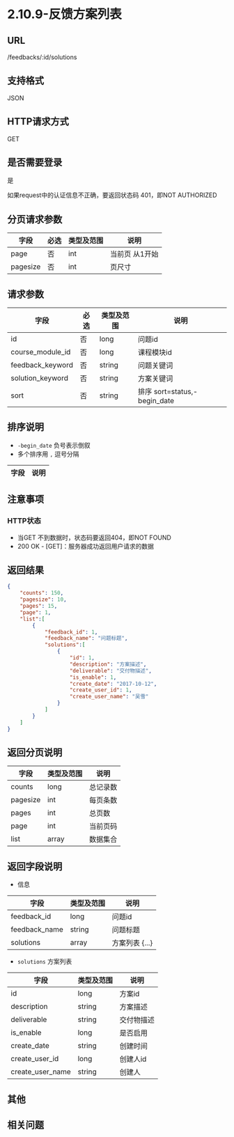 # 2.10.9-反馈方案列表

## URL

/feedbacks/:id/solutions

## 支持格式

JSON

## HTTP请求方式

GET

## 是否需要登录

是

如果request中的认证信息不正确，要返回状态码 401，即NOT AUTHORIZED

## 分页请求参数

字段 | 必选 | 类型及范围 | 说明
----|------|----------|-------------
page        |   否   | int    | 当前页 从1开始
pagesize    |   否   | int    | 页尺寸

## 请求参数

字段 | 必选 | 类型及范围 | 说明
----|------|----------|-------------
id                    |   否   | long    | 问题id
course_module_id      |   否   | long    | 课程模块id
feedback_keyword      |   否   | string  | 问题关键词
solution_keyword      |   否   | string  | 方案关键词
sort                  |   否   | string  | 排序 sort=status,-begin_date

## 排序说明

- `-begin_date` 负号表示倒叙
- 多个排序用 `,` 逗号分隔

字段 | 说明
----|------

## 注意事项

### HTTP状态

- 当GET 不到数据时，状态码要返回404，即NOT FOUND
- 200 OK - [GET]：服务器成功返回用户请求的数据

## 返回结果

```json
{
    "counts": 150,
    "pagesize": 10,
    "pages": 15,
    "page": 1,
    "list":[
        {
            "feedback_id": 1,
            "feedback_name": "问题标题",
            "solutions":[
                {
                    "id": 1,
                    "description": "方案描述",
                    "deliverable": "交付物描述",
                    "is_enable": 1,
                    "create_date": "2017-10-12",
                    "create_user_id": 1,
                    "create_user_name": "吴雪"
                }
            ]
        }
    ]
}
```

## 返回分页说明

字段 | 类型及范围 | 说明
----|----------|-------------
counts      | long   | 总记录数
pagesize    | int    | 每页条数
pages       | int    | 总页数
page        | int    | 当前页码
list        | array  | 数据集合

## 返回字段说明

- 信息

字段 | 类型及范围 | 说明
----|----------|-------------
feedback_id      | long       | 问题id
feedback_name    | string     | 问题标题
solutions        | array      | 方案列表 {...}

- `solutions` 方案列表

字段 | 类型及范围 | 说明
----|----------|-------------
id               | long       | 方案id
description      | string     | 方案描述
deliverable      | string     | 交付物描述
is_enable        | long       | 是否启用
create_date      | string     | 创建时间
create_user_id   | long       | 创建人id
create_user_name | string     | 创建人

## 其他

## 相关问题
